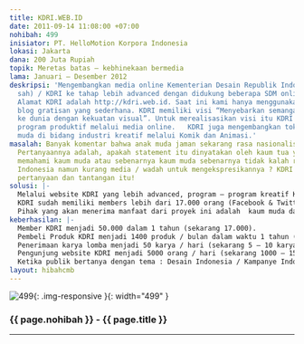 ```yaml
---
title: KDRI.WEB.ID
date: 2011-09-14 11:08:00 +07:00
nohibah: 499
inisiator: PT. HelloMotion Korpora Indonesia
lokasi: Jakarta
dana: 200 Juta Rupiah
topik: Meretas batas – kebhinekaan bermedia
lama: Januari – Desember 2012
deskripsi: 'Mengembangkan media online Kementerian Desain Republik Indonesia (belum/tidak
  sah) / KDRI ke tahap lebih advanced dengan didukung beberapa SDM online profesional.
  Alamat KDRI adalah http://kdri.web.id. Saat ini kami hanya menggunakan fasilitas
  blog gratisan yang sederhana. KDRI memiliki visi “Menyebarkan semangat Indonesia
  ke dunia dengan kekuatan visual”. Untuk merealisasikan visi itu KDRI membuat beragam
  program produktif melalui media online.   KDRI juga mengembangkan tokoh menterinya bernama Mas Gembol, sebagai idola anak
  muda di bidang industri kreatif melalui Komik dan Animasi.'
masalah: Banyak komentar bahwa anak muda jaman sekarang rasa nasionalismenya surut.
  Pertanyaannya adalah, apakah statement itu dinyatakan oleh kaum tua yang kurang
  memahami kaum muda atau sebenarnya kaum muda sebenarnya tidak kalah rasa cinta terhadap
  Indonesia namun kurang media / wadah untuk mengekspresikannya ? KDRI mencoba menjawab
  pertanyaan dan tantangan itu!
solusi: |-
  Melalui website KDRI yang lebih advanced, program – program kreatif KDRI dapat diakses lebih mudah dan “user friendly” sehingga akan diikuti lebih banyak lagi partisipan. Program – program kreatif KDRI yang sudah ada tetapi akan dikembangkan lebih advanced lagi adalah: Kompetisi desain, Kompetisi naskah komik, Creative Commons Project, Info – info tentang dunia kreatif di Indonesia dan Dunia, Forum Diskusi, Crowdsourcing Project, dan E Commerce. KDRI akan selalu membuat program bertema Indonesia namun dengan kemasan anak muda dan “gaul”.
  KDRI sudah memiliki members lebih dari 17.000 orang (Facebook & Twitter) dan ratusan pembeli loyal produk KDRI setiap bulannya. Ini adalah modal awal kita untuk membantu menyebarkan program – program KDRI ke jangkauan yang lebih luas lagi.
  Pihak yang akan menerima manfaat dari proyek ini adalah  kaum muda dan kaum berjiwa muda yang butuh media untuk mengekspresikan kreativitasnya dan rasa cintanya terhadap Indonesia. Lokasi seluruh Indonesia (dan dunia) yang terjangkau oleh akses Internet
keberhasilan: |-
  Member KDRI menjadi 50.000 dalam 1 tahun (sekarang 17.000).
  Pembeli Produk KDRI menjadi 1400 produk / bulan dalam waktu 1 tahun (sekarang 500 – 750 produk / bulan).
  Penerimaan karya lomba menjadi 50 karya / hari (sekarang 5 – 10 karya / hari).
  Pengunjung website KDRI menjadi 5000 orang / hari (sekarang 1000 – 1500 orang / hari).
  Ketika publik bertanya dengan tema : Desain Indonesia / Kampanye Indonesia / Virus Nasionalisme jawabannya adalah KDRI.   Mas Gembol menjadi tokoh panutan untuk anak muda terutama mengenai semangat Indonesia dan semangat kreativitasnya.
layout: hibahcmb
---
```


![499](/static/img/hibahcmb/499.png){: .img-responsive }{: width="499" }

### {{ page.nohibah }} - {{ page.title }}

---
